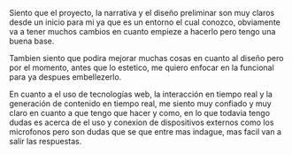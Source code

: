 Siento que el proyecto, la narrativa y el diseño preliminar son muy claros desde un inicio para mi ya que es un entorno el cual conozco, obviamente va a tener muchos cambios en cuanto empieze a hacerlo pero tengo una buena base.

Tambien siento que podira mejorar muchas cosas en cuanto al diseño pero por el momento, antes que lo estetico, me quiero enfocar en la funcional para ya despues embellezerlo.

En cuanto a el uso de tecnologías web, la interacción en tiempo real y la generación de contenido en tiempo real, me siento muy confiado y muy claro en cuanto a que tengo que hacer y como, en lo que todavia tengo dudas es acerca de el uso y conexion de dispositivos externos como los microfonos pero son dudas que se que entre mas indague, mas facil van a salir las respuestas.
